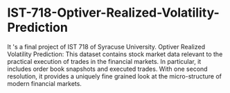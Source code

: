 # IST-718-Optiver-Realized-Volatility-Prediction
It 's a final project of IST 718 of Syracuse University. 
Optiver Realized Volatility Prediction:
This dataset contains stock market data relevant to the practical execution of trades in the financial markets. In particular, it includes order book snapshots and executed trades. With one second resolution, it provides a uniquely fine grained look at the micro-structure of modern financial markets.
